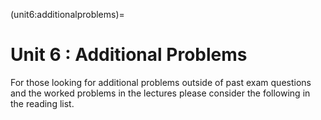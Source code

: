 (unit6:additionalproblems)=
# Unit 6 : Additional Problems

For those looking for additional problems outside of past exam questions and the worked problems in the lectures please consider the following in the reading list.


